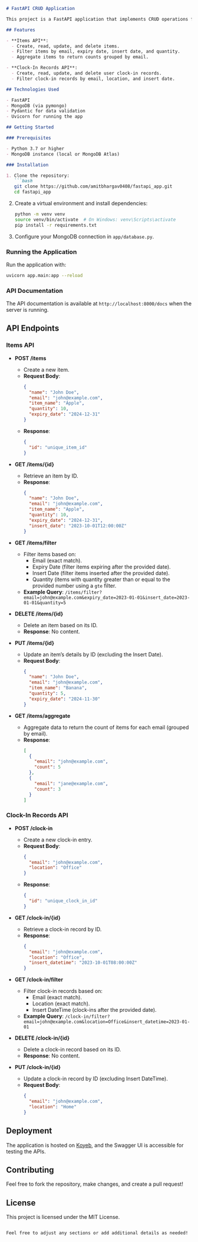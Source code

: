 ```markdown
# FastAPI CRUD Application

This project is a FastAPI application that implements CRUD operations for two entities: **Items** and **User Clock-In Records**. It uses MongoDB for data storage and supports various filtering options as well as aggregation queries.

## Features

- **Items API**:
  - Create, read, update, and delete items.
  - Filter items by email, expiry date, insert date, and quantity.
  - Aggregate items to return counts grouped by email.

- **Clock-In Records API**:
  - Create, read, update, and delete user clock-in records.
  - Filter clock-in records by email, location, and insert date.

## Technologies Used

- FastAPI
- MongoDB (via pymongo)
- Pydantic for data validation
- Uvicorn for running the app

## Getting Started

### Prerequisites

- Python 3.7 or higher
- MongoDB instance (local or MongoDB Atlas)

### Installation

1. Clone the repository:
   ```bash
   git clone https://github.com/amitbhargav0408/fastapi_app.git
   cd fastapi_app
   ```

2. Create a virtual environment and install dependencies:
   ```bash
   python -m venv venv
   source venv/bin/activate  # On Windows: venv\Scripts\activate
   pip install -r requirements.txt
   ```

3. Configure your MongoDB connection in `app/database.py`.

### Running the Application

Run the application with:
```bash
uvicorn app.main:app --reload
```

### API Documentation

The API documentation is available at `http://localhost:8000/docs` when the server is running.

## API Endpoints

### Items API

- **POST /items**
  - Create a new item.
  - **Request Body**:
    ```json
    {
      "name": "John Doe",
      "email": "john@example.com",
      "item_name": "Apple",
      "quantity": 10,
      "expiry_date": "2024-12-31"
    }
    ```
  - **Response**:
    ```json
    {
      "id": "unique_item_id"
    }
    ```

- **GET /items/{id}**
  - Retrieve an item by ID.
  - **Response**:
    ```json
    {
      "name": "John Doe",
      "email": "john@example.com",
      "item_name": "Apple",
      "quantity": 10,
      "expiry_date": "2024-12-31",
      "insert_date": "2023-10-01T12:00:00Z"
    }
    ```

- **GET /items/filter**
  - Filter items based on:
    - Email (exact match).
    - Expiry Date (filter items expiring after the provided date).
    - Insert Date (filter items inserted after the provided date).
    - Quantity (items with quantity greater than or equal to the provided number using a `gte` filter.
  - **Example Query**: `/items/filter?email=john@example.com&expiry_date=2023-01-01&insert_date=2023-01-01&quantity=5`

- **DELETE /items/{id}**
  - Delete an item based on its ID.
  - **Response**: No content.

- **PUT /items/{id}**
  - Update an item’s details by ID (excluding the Insert Date).
  - **Request Body**:
    ```json
    {
      "name": "John Doe",
      "email": "john@example.com",
      "item_name": "Banana",
      "quantity": 5,
      "expiry_date": "2024-11-30"
    }
    ```

- **GET /items/aggregate**
  - Aggregate data to return the count of items for each email (grouped by email).
  - **Response**:
    ```json
    [
      {
        "email": "john@example.com",
        "count": 5
      },
      {
        "email": "jane@example.com",
        "count": 3
      }
    ]
    ```

### Clock-In Records API

- **POST /clock-in**
  - Create a new clock-in entry.
  - **Request Body**:
    ```json
    {
      "email": "john@example.com",
      "location": "Office"
    }
    ```
  - **Response**:
    ```json
    {
      "id": "unique_clock_in_id"
    }
    ```

- **GET /clock-in/{id}**
  - Retrieve a clock-in record by ID.
  - **Response**:
    ```json
    {
      "email": "john@example.com",
      "location": "Office",
      "insert_datetime": "2023-10-01T08:00:00Z"
    }
    ```

- **GET /clock-in/filter**
  - Filter clock-in records based on:
    - Email (exact match).
    - Location (exact match).
    - Insert DateTime (clock-ins after the provided date).
  - **Example Query**: `/clock-in/filter?email=john@example.com&location=Office&insert_datetime=2023-01-01`

- **DELETE /clock-in/{id}**
  - Delete a clock-in record based on its ID.
  - **Response**: No content.

- **PUT /clock-in/{id}**
  - Update a clock-in record by ID (excluding Insert DateTime).
  - **Request Body**:
    ```json
    {
      "email": "john@example.com",
      "location": "Home"
    }
    ```

## Deployment

The application is hosted on [Koyeb](your-hosted-url), and the Swagger UI is accessible for testing the APIs.

## Contributing

Feel free to fork the repository, make changes, and create a pull request!

## License

This project is licensed under the MIT License.
```

Feel free to adjust any sections or add additional details as needed!